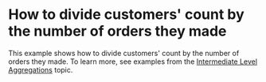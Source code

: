 # How to divide customers' count by the number of orders they made


<p>This example shows how to divide customers' count by the number of orders they made. To learn more, see examples from the <a href="https://documentation.devexpress.com/#Dashboard/CustomDocument115870">Intermediate Level Aggregations</a> topic.</p>

<br/>


